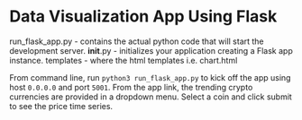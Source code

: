 # Data Visualization App Using Flask

run_flask_app.py - contains the actual python code that will start the development server.
__init__.py - initializes your application creating a Flask app instance.
templates - where the html templates i.e. chart.html


From command line, run ```python3 run_flask_app.py``` to kick off the app using host ```0.0.0.0``` and port ```5001```.
From the app link, the trending crypto currencies are provided in a dropdown menu. Select a coin and click submit to see the price time series.

